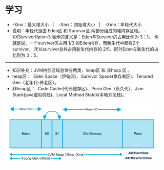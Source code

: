 
# 学习

+ -Xmx：最大堆大小   |    -Xms：初始堆大小   |    -Xmn：年轻代大小
+ 说明：年轻代是由 Eden区 和 Survivor区 两部分组成的堆内存区域。
-XXSurvivorRatio=3 表示的含义是：Eden与Survivor的占用比例为 3：1。
也就是说，一个survivor区占用 1/3 的Eden内存，而新生代中都有2个survivor，
所以survivor总共占用新生代内存的 2/5，同时Eden与新生代的占比则为 3：5。
---
- 知识补充：JVM内存区域总体分两类，heap区 和 非heap 区 。
- heap区：  Eden Space（伊甸园）、Survivor Space(幸存者区)、Tenured Gen（老年代-养老区）。
- 非heap区：  Code Cache(代码缓存区)、Perm Gen（永久代）、Jvm Stack(java虚拟机栈)、Local Method Statck(本地方法栈)。

![图片](./img/Java-Memory-Model.png)
